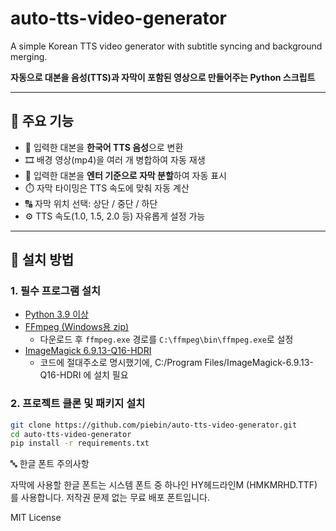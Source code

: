 # auto-tts-video-generator
A simple Korean TTS video generator with subtitle syncing and background merging.

**자동으로 대본을 음성(TTS)과 자막이 포함된 영상으로 만들어주는 Python 스크립트**

---

## 📌 주요 기능

- 🎤 입력한 대본을 **한국어 TTS 음성**으로 변환
- 🎞️ 배경 영상(mp4)을 여러 개 병합하여 자동 재생
- 📝 입력한 대본을 **엔터 기준으로 자막 분할**하여 자동 표시
- ⏱️ 자막 타이밍은 TTS 속도에 맞춰 자동 계산
- 🔠 자막 위치 선택: 상단 / 중단 / 하단
- ⚙️ TTS 속도(1.0, 1.5, 2.0 등) 자유롭게 설정 가능

---

## 🔧 설치 방법

### 1. 필수 프로그램 설치
- [Python 3.9 이상](https://www.python.org/downloads/)
- [FFmpeg (Windows용 zip)](https://www.gyan.dev/ffmpeg/builds/)
    - 다운로드 후 `ffmpeg.exe` 경로를 `C:\ffmpeg\bin\ffmpeg.exe`로 설정
- [ImageMagick 6.9.13-Q16-HDRI](https://imagemagick.org/archive/binaries/)
    - 코드에 절대주소로 명시했기에, C:/Program Files/ImageMagick-6.9.13-Q16-HDRI 에 설치 필요

### 2. 프로젝트 클론 및 패키지 설치

```bash
git clone https://github.com/piebin/auto-tts-video-generator.git
cd auto-tts-video-generator
pip install -r requirements.txt

```



🔤 한글 폰트 주의사항

자막에 사용할 한글 폰트는 시스템 폰트 중 하나인 HY헤드라인M (HMKMRHD.TTF) 를 사용합니다.
저작권 문제 없는 무료 배포 폰트입니다.


MIT License




